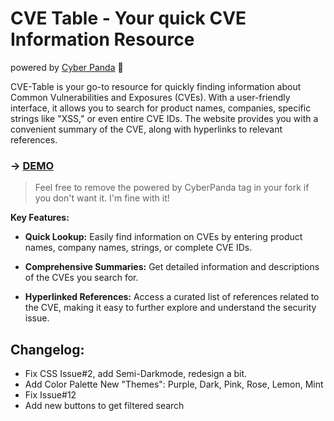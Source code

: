 # CVE Table - Your quick CVE Information Resource
powered by [Cyber Panda](https://x.com/realcyberpanda) 🐼

CVE-Table is your go-to resource for quickly finding information about Common Vulnerabilities and Exposures (CVEs). With a user-friendly interface, it allows you to search for product names, companies, specific strings like "XSS," or even entire CVE IDs. The website provides you with a convenient summary of the CVE, along with hyperlinks to relevant references.

### -> [DEMO](https://cyberpanda.github.io/)
> Feel free to remove the powered by CyberPanda tag in your fork if you don't want it. I'm fine with it!

**Key Features:**

- **Quick Lookup:** Easily find information on CVEs by entering product names, company names, strings, or complete CVE IDs.

- **Comprehensive Summaries:** Get detailed information and descriptions of the CVEs you search for.

- **Hyperlinked References:** Access a curated list of references related to the CVE, making it easy to further explore and understand the security issue.

## Changelog:

- Fix CSS Issue#2, add Semi-Darkmode, redesign a bit.
- Add Color Palette
New "Themes":
Purple, Dark, Pink, Rose, Lemon, Mint
- Fix Issue#12
- Add new buttons to get filtered search

